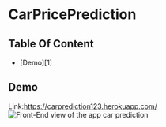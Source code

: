 # CarPricePrediction
## Table Of Content
- [Demo][1]





## Demo
Link:<https://carprediction123.herokuapp.com/>
![Front-End view of the app car prediction](/downloads/Screenshots(114).png "Outloook")

